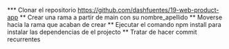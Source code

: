 *** Clonar el repositorio https://github.com/dashfuentes/19-web-product-app 
** Crear una rama a partir de main con su nombre_apellido 
** Moverse hacia la rama que acaban de crear 
** Ejecutar el comando npm install para instalar las dependencias de el projecto 
** Tratar de hacer commit recurrentes